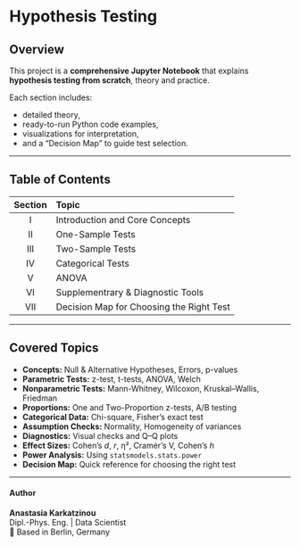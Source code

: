 # Hypothesis Testing

## Overview
This project is a **comprehensive Jupyter Notebook** that explains **hypothesis testing from scratch**, theory and practice.

Each section includes:
- detailed theory,
- ready-to-run Python code examples,
- visualizations for interpretation,
- and a “Decision Map” to guide test selection.

---

## Table of Contents

| Section | Topic |
|:--:|:--|
| I | Introduction and Core Concepts |
| II | One-Sample Tests |
| III | Two-Sample Tests |
| IV | Categorical Tests |
| V | ANOVA |
| VI | Supplementrary & Diagnostic Tools |
| VII | Decision Map for Choosing the Right Test |

---

## Covered Topics

- **Concepts:** Null & Alternative Hypotheses, Errors, p-values  
- **Parametric Tests:** z-test, t-tests, ANOVA, Welch  
- **Nonparametric Tests:** Mann-Whitney, Wilcoxon, Kruskal–Wallis, Friedman  
- **Proportions:** One and Two-Proportion z-tests, A/B testing  
- **Categorical Data:** Chi-square, Fisher’s exact test  
- **Assumption Checks:** Normality, Homogeneity of variances  
- **Diagnostics:** Visual checks and Q–Q plots  
- **Effect Sizes:** Cohen’s *d*, *r*, η², Cramér’s V, Cohen’s *h*  
- **Power Analysis:** Using `statsmodels.stats.power`  
- **Decision Map:** Quick reference for choosing the right test

---
#### Author
**Anastasia Karkatzinou**  
Dipl.-Phys. Eng. | Data Scientist  
📍 Based in Berlin, Germany  
